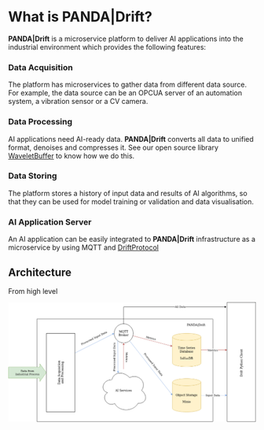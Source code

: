 # What is PANDA|Drift?

**PANDA|Drift** is a microservice platform to deliver AI applications into the industrial environment which provides the
following features:

### Data Acquisition

The platform has microservices to gather data from different data source.
For example, the data source can be an OPCUA server of an automation system, a vibration sensor or a CV camera.

### Data Processing

AI applications need AI-ready data. **PANDA|Drift** converts all data to unified format, denoises and compresses it.
See our open source library [WaveletBuffer](https://github.com/panda-official/WaveletBuffer) to know how we do this.

### Data Storing

The platform stores a history of input data and results of AI algorithms,
so that they can be used for model training or validation and data visualisation.

### AI Application Server

An AI application can be easily integrated to **PANDA|Drift** infrastructure as a microservice by using MQTT and
[DriftProtocol](https://github.com/panda-official/DriftProtocol)


## Architecture

From high level

![PANDA|Drift Architecture](/docs/img/DrfitStrutcure.drawio.png "")
